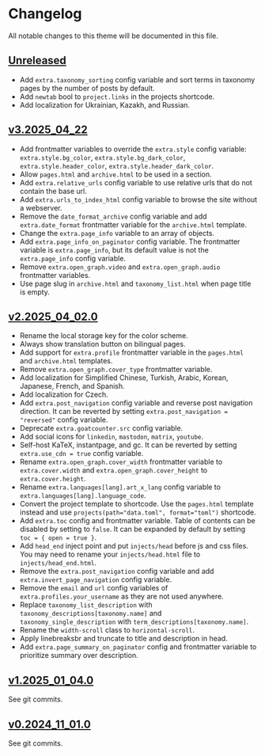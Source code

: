 # Changelog

All notable changes to this theme will be documented in this file.

## [Unreleased](https://codeberg.org/salif/linkita/compare/v3.2025_04_22..linkita)

- Add `extra.taxonomy_sorting` config variable and sort terms in taxonomy pages by the number of posts by default.
- Add `newtab` bool to `project.links` in the projects shortcode.
- Add localization for Ukrainian, Kazakh, and Russian.

## [v3.2025_04_22](https://codeberg.org/salif/linkita/compare/v2.2025_04_02.0..v3.2025_04_22)

- Add frontmatter variables to override the `extra.style` config variable:
  `extra.style.bg_color`, `extra.style.bg_dark_color`, `extra.style.header_color`, `extra.style.header_dark_color`.
- Allow `pages.html` and `archive.html` to be used in a section.
- Add `extra.relative_urls` config variable to use relative urls that do not contain the base url.
- Add `extra.urls_to_index_html` config variable to browse the site without a webserver.
- Remove the `date_format_archive` config variable and add `extra.date_format`
  frontmatter variable for the `archive.html` template.
- Change the `extra.page_info` variable to an array of objects.
- Add `extra.page_info_on_paginator` config variable. The frontmatter variable is `extra.page_info`,
  but its default value is not the `extra.page_info` config variable.
- Remove `extra.open_graph.video` and `extra.open_graph.audio` frontmatter variables.
- Use page slug in `archive.html` and `taxonomy_list.html` when page title is empty.

## [v2.2025_04_02.0](https://codeberg.org/salif/linkita/compare/v1.2025_01_04.0..v2.2025_04_02.0)

- Rename the local storage key for the color scheme.
- Always show translation button on bilingual pages.
- Add support for `extra.profile` frontmatter variable in the `pages.html` and `archive.html` templates.
- Remove `extra.open_graph.cover_type` frontmatter variable.
- Add localization for Simplified Chinese, Turkish, Arabic, Korean, Japanese, French, and Spanish.
- Add localization for Czech.
- Add `extra.post_navigation` config variable and reverse post navigation direction.
  It can be reverted by setting `extra.post_navigation = "reversed"` config variable.
- Deprecate `extra.goatcounter.src` config variable.
- Add social icons for `linkedin`, `mastodon`, `matrix`, `youtube`.
- Self-host KaTeX, instantpage, and gc. It can be reverted by setting `extra.use_cdn = true` config variable.
- Rename `extra.open_graph.cover_width` frontmatter variable to `extra.cover.width` and
  `extra.open_graph.cover_height` to `extra.cover.height`.
- Rename `extra.languages[lang].art_x_lang` config variable to `extra.languages[lang].language_code`.
- Convert the project template to shortcode. Use the `pages.html` template instead and
  use `projects(path="data.toml", format="toml")` shortcode.
- Add `extra.toc` config and frontmatter variable. Table of contents can be disabled by setting to `false`.
  It can be expanded by default by setting `toc = { open = true }`.
- Add `head_end` inject point and put `injects/head` before js and css files.
  You may need to rename your `injects/head.html` file to `injects/head_end.html`.
- Remove the `extra.post_navigation` config variable and add `extra.invert_page_navigation` config variable.
- Remove the `email` and `url` config variables of `extra.profiles.your_username` as they are not used anywhere.
- Replace `taxonomy_list_description` with `taxonomy_descriptions[taxonomy.name]` and
  `taxonomy_single_description` with `term_descriptions[taxonomy.name]`.
- Rename the `width-scroll` class to `horizontal-scroll`.
- Apply linebreaksbr and truncate to title and description in head.
- Add `extra.page_summary_on_paginator` config and frontmatter variable to prioritize summary over description.

## [v1.2025_01_04.0](https://codeberg.org/salif/linkita/compare/v0.2024_11_01.0..v1.2025_01_04.0)

See git commits.

## [v0.2024_11_01.0](https://codeberg.org/salif/linkita/compare/e8746d1a74..v0.2024_11_01.0)

See git commits.
